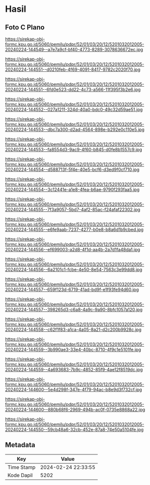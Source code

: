 # Hasil

## Foto C Plano

https://sirekap-obj-formc.kpu.go.id/5060/pemilu/pdpr/52/01/03/20/12/5201032012005-20240224-144549--a7e7a9cf-bf40-4773-8289-3078636672ec.jpg

https://sirekap-obj-formc.kpu.go.id/5060/pemilu/pdpr/52/01/03/20/12/5201032012005-20240224-144551--d0210feb-4f69-4091-8417-9782c2020f70.jpg

https://sirekap-obj-formc.kpu.go.id/5060/pemilu/pdpr/52/01/03/20/12/5201032012005-20240224-144551--6fd0e523-dd22-4c73-a566-11f395f3b2e6.jpg

https://sirekap-obj-formc.kpu.go.id/5060/pemilu/pdpr/52/01/03/20/12/5201032012005-20240224-144552--027a1211-324d-40a0-bdc0-49c32d59ae51.jpg

https://sirekap-obj-formc.kpu.go.id/5060/pemilu/pdpr/52/01/03/20/12/5201032012005-20240224-144553--dbc7a300-d2ad-4564-898e-b292e0c110e5.jpg

https://sirekap-obj-formc.kpu.go.id/5060/pemilu/pdpr/52/01/03/20/12/5201032012005-20240224-144553--fa8554d3-9ac9-4f60-b845-d0fe8b1557c9.jpg

https://sirekap-obj-formc.kpu.go.id/5060/pemilu/pdpr/52/01/03/20/12/5201032012005-20240224-144554--d588713f-5f4e-40e5-bcf6-d3ed9f0cf710.jpg

https://sirekap-obj-formc.kpu.go.id/5060/pemilu/pdpr/52/01/03/20/12/5201032012005-20240224-144554--3c12441e-a1e8-4fea-b6ae-9790f293faa5.jpg

https://sirekap-obj-formc.kpu.go.id/5060/pemilu/pdpr/52/01/03/20/12/5201032012005-20240224-144555--7f3a9057-5bd7-4af2-85ac-f24afaf22302.jpg

https://sirekap-obj-formc.kpu.go.id/5060/pemilu/pdpr/52/01/03/20/12/5201032012005-20240224-144555--e6fe9aab-7237-4277-b0e8-b8a6d1b9cbed.jpg

https://sirekap-obj-formc.kpu.go.id/5060/pemilu/pdpr/52/01/03/20/12/5201032012005-20240224-144556--ef699003-a2d8-4f1d-aa4b-2a7d1fa48da1.jpg

https://sirekap-obj-formc.kpu.go.id/5060/pemilu/pdpr/52/01/03/20/12/5201032012005-20240224-144556--6a2101c1-fcbe-4e50-8e54-7563c3e99dd8.jpg

https://sirekap-obj-formc.kpu.go.id/5060/pemilu/pdpr/52/01/03/20/12/5201032012005-20240224-144557--659f123d-6719-41ad-bd9f-e1f93fe94d60.jpg

https://sirekap-obj-formc.kpu.go.id/5060/pemilu/pdpr/52/01/03/20/12/5201032012005-20240224-144557--398265d3-c6a8-4a9c-9a90-8bfc1057a120.jpg

https://sirekap-obj-formc.kpu.go.id/5060/pemilu/pdpr/52/01/03/20/12/5201032012005-20240224-144558--c62f1f83-a1ca-4a05-8a21-d2c200b9928c.jpg

https://sirekap-obj-formc.kpu.go.id/5060/pemilu/pdpr/52/01/03/20/12/5201032012005-20240224-144559--3b990ae3-33e4-40bc-8710-4f9c1e5101fe.jpg

https://sirekap-obj-formc.kpu.go.id/5060/pemilu/pdpr/52/01/03/20/12/5201032012005-20240224-144559--4a693683-7b9c-4852-85f9-4ae12f8519dc.jpg

https://sirekap-obj-formc.kpu.go.id/5060/pemilu/pdpr/52/01/03/20/12/5201032012005-20240224-144600--5e4d298f-347e-4f79-94ac-b8e9d3f732cf.jpg

https://sirekap-obj-formc.kpu.go.id/5060/pemilu/pdpr/52/01/03/20/12/5201032012005-20240224-144600--880b68f6-2969-494b-ac0f-0735e8868a22.jpg

https://sirekap-obj-formc.kpu.go.id/5060/pemilu/pdpr/52/01/03/20/12/5201032012005-20240224-144550--59cb48a6-32cb-452e-87a8-74e50a5104fe.jpg


## Metadata

| Key        | Value               |
| ---------- | ------------------- |
| Time Stamp | 2024-02-24 22:33:55 |
| Kode Dapil | 5202                |



